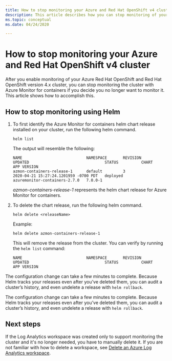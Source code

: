 ```yaml
---
title: How to stop monitoring your Azure and Red Hat OpenShift v4 cluster | Microsoft Docs
description: This article describes how you can stop monitoring of your Azure Red Hat OpenShift and Red Hat OpenShift version 4 cluster with Azure Monitor for containers.
ms.topic: conceptual
ms.date: 04/24/2020

---
```


# How to stop monitoring your Azure and Red Hat OpenShift v4 cluster

After you enable monitoring of your Azure Red Hat OpenShift and Red Hat OpenShift version 4.x cluster, you can stop monitoring the cluster with Azure Monitor for containers if you decide you no longer want to monitor it. This article shows how to accomplish this.  

## How to stop monitoring using Helm

1. To first identify the Azure Monitor for containers helm chart release installed on your cluster, run the following helm command.

    ```
    helm list
    ```

    The output will resemble the following:

    ```
    NAME                            NAMESPACE       REVISION        UPDATED                                 STATUS          CHART                           APP VERSION
    azmon-containers-release-1      default         3               2020-04-21 15:27:24.1201959 -0700 PDT   deployed        azuremonitor-containers-2.7.0   7.0.0-1
    ```

    *azmon-containers-release-1* represents the helm chart release for Azure Monitor for containers.

2. To delete the chart release, run the following helm command.

    `helm delete <releaseName>`

    Example:

    `helm delete azmon-containers-release-1`

    This will remove the release from the cluster. You can verify by running the `helm list` command:

    ```
    NAME                            NAMESPACE       REVISION        UPDATED                                 STATUS          CHART                           APP VERSION
    ```

The configuration change can take a few minutes to complete. Because Helm tracks your releases even after you’ve deleted them, you can audit a cluster’s history, and even undelete a release with `helm rollback`.

The configuration change can take a few minutes to complete. Because Helm tracks your releases even after you’ve deleted them, you can audit a cluster’s history, and even undelete a release with `helm rollback`.

## Next steps

If the Log Analytics workspace was created only to support monitoring the cluster and it's no longer needed, you have to manually delete it. If you are not familiar with how to delete a workspace, see [Delete an Azure Log Analytics workspace](../../log-analytics/log-analytics-manage-del-workspace.md).
